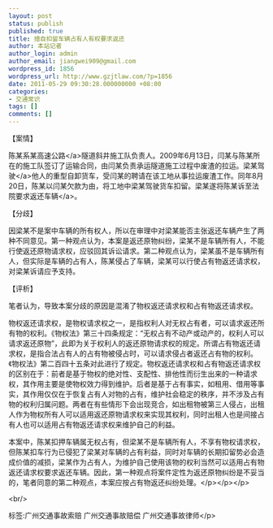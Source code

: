 ```yaml
---
layout: post
status: publish
published: true
title: 擅自扣留车辆占有人有权要求返还
author: 本站记者
author_login: admin
author_email: jiangwei909@gmail.com
wordpress_id: 1856
wordpress_url: http://www.gzjtlaw.com/?p=1856
date: 2011-05-29 09:30:28.000000000 +08:00
categories:
- 交通常识
tags: []
comments: []
---
```

<p> 【案情】<p>陈某系某<a>高速公路<&#47;a>隧道斜井施工队负责人。2009年6月13日，闫某与陈某所在的施工队签订了运输合同，由闫某负责承运隧道施工过程中废渣的拉运。梁某<a>驾驶<&#47;a>他人的重型自卸货车，受闫某的聘请在该工地从事拉运废渣工作。同年8月20日，陈某以闫某欠款为由，将工地中梁某驾驶货车扣留。梁某遂将陈某诉至法院要求返还<a>车辆<&#47;a>。<p>【分歧】<p>因梁某不是案中车辆的所有权人，所以在审理中对梁某能否主张返还车辆产生了两种不同意见。第一种观点认为，本案是返还原物纠纷，梁某不是车辆所有人，不能行使返还原物请求权，应驳回其诉讼请求。第二种观点认为，梁某虽不是车辆所有人，但实际是车辆的占有人，陈某侵占了车辆，梁某可以行使占有物返还请求权，对梁某诉请应予支持。<p>【评析】<p>笔者认为，导致本案分歧的原因是混淆了物权返还请求权和占有物返还请求权。<p>物权返还请求权，是物权请求权之一，是指权利人对无权占有者，可以请求返还所有物的权利。《物权法》第三十四条规定：&ldquo;无权占有不动产或动产的，权利人可以请求返还原物&rdquo;，此即为关于权利人的返还原物请求权的规定。所谓占有物返还请求权，是指合法占有人的占有物被侵占时，可以请求侵占者返还占有物的权利。《物权法》第二百四十五条对此进行了规定。物权返还请求权和占有物返还请求权的区别在于：前者是基于物权的绝对性、支配性、排他性而衍生出来的一种请求权，其作用主要是使物权效力得到维护。后者是基于占有事实，如租用、借用等事实，其作用仅仅在于恢复占有人对物的占有，维护社会稳定的秩序，并不涉及占有物的权利归属问题。两者在有些情形下会出现竞合，如出租物被第三人侵占，出租人作为物权所有人可以适用返还原物请求权来实现其权利，同时出租人也是间接占有人也可以适用占有物返还请求权来维护自己的利益。<p>本案中，陈某扣押车辆属无权占有，但梁某不是车辆所有人，不享有物权请求权，但陈某扣车行为已侵犯了梁某对车辆的占有利益，同时对车辆的长期扣留势必会造成价值的减损，梁某作为占有人，为维护自己使用该物的权利当然可以适用占有物返还请求权要求返还车辆。因此，第一种观点将案件定性为返还原物纠纷是不妥当的，笔者同意的第二种观点，本案应按占有物返还纠纷处理。<&#47;p><&#47;p><&#47;p><br&#47;><p>标签:广州交通事故索赔 广州交通事故赔偿 广州交通事故律师<&#47;p>
